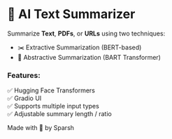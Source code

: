 # 🧠 AI Text Summarizer

Summarize **Text**, **PDFs**, or **URLs** using two techniques:
- ✂️ Extractive Summarization (BERT-based)
- 🧠 Abstractive Summarization (BART Transformer)

### Features:
✅ Hugging Face Transformers  
✅ Gradio UI  
✅ Supports multiple input types  
✅ Adjustable summary length / ratio

Made with 💙 by Sparsh
